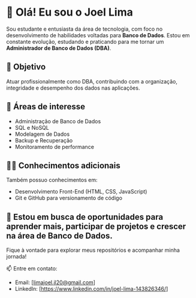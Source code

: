 # 👋 Olá! Eu sou o Joel Lima

Sou estudante e entusiasta da área de tecnologia, com foco no desenvolvimento de habilidades voltadas para **Banco de Dados**. Estou em constante evolução, estudando e praticando para me tornar um **Administrador de Banco de Dados (DBA)**.

## 💼 Objetivo
Atuar profissionalmente como DBA, contribuindo com a organização, integridade e desempenho dos dados nas aplicações.

## 🎯 Áreas de interesse
- Administração de Banco de Dados
- SQL e NoSQL
- Modelagem de Dados
- Backup e Recuperação
- Monitoramento de performance

## 👨‍💻 Conhecimentos adicionais
Também possuo conhecimentos em:
- Desenvolvimento Front-End (HTML, CSS, JavaScript)
- Git e GitHub para versionamento de código

## 🚀 Estou em busca de oportunidades para aprender mais, participar de projetos e crescer na área de Banco de Dados.

Fique à vontade para explorar meus repositórios e acompanhar minha jornada!

📫 Entre em contato:
- Email: [limajoel.jl20@gmail.com]
- LinkedIn: [https://www.linkedin.com/in/joel-lima-143826346/]
